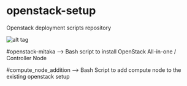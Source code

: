 # openstack-setup
Openstack deployment scripts repository

![alt tag](https://image4.owler.com/logo/cloudenablers-_owler_20160229_131450_original.png)


#openstack-mitaka
        --> Bash script to install OpenStack All-in-one / Controller Node

#compute_node_addition 
        --> Bash Script to add compute node to the existing openstack setup
